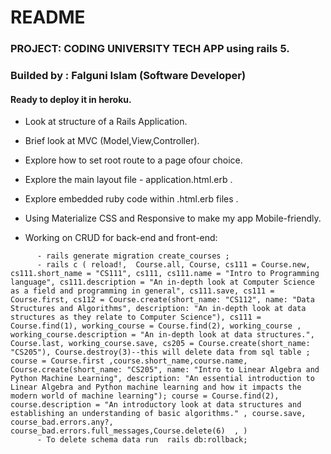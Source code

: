 # README

### PROJECT: CODING UNIVERSITY TECH APP using rails 5.

### Builded by : Falguni Islam (Software Developer)

#### Ready to deploy it in heroku.


*  Look at structure of a Rails Application.
*  Brief look at MVC (Model,View,Controller).
*  Explore how to set root route to a page ofour choice.
*  Explore the main layout file - application.html.erb .
*  Explore embedded ruby code within .html.erb files .
*  Using Materialize CSS and Responsive to make my app Mobile-friendly.

*  Working on CRUD for back-end and front-end: 
```
      - rails generate migration create_courses ;
      - rails c ( reload!,  Course.all, Course, cs111 = Course.new, cs111.short_name = "CS111", cs111, cs111.name = "Intro to Programming language", cs111.description = "An in-depth look at Computer Science as a field and programming in general", cs111.save, cs111 = Course.first, cs112 = Course.create(short_name: "CS112", name: "Data Structures and Algorithms", description: "An in-depth look at data structures as they relate to Computer Science"), cs111 = Course.find(1), working_course = Course.find(2), working_course , working_course.description = "An in-depth look at data structures.", Course.last, working_course.save, cs205 = Course.create(short_name: "CS205"), Course.destroy(3)--this will delete data from sql table ; course = Course.first ,course.short_name,course.name, Course.create(short_name: "CS205", name: "Intro to Linear Algebra and Python Machine Learning", description: "An essential introduction to Linear Algebra and Python machine learning and how it impacts the modern world of machine learning"); course = Course.find(2), course.description = "An introductory look at data structures and establishing an understanding of basic algorithms." , course.save,  course_bad.errors.any?, course_bad.errors.full_messages,Course.delete(6)  , )
      - To delete schema data run  rails db:rollback; 

```
